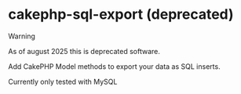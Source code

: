 cakephp-sql-export (deprecated)
===============================

> [!WARNING]
> As of august 2025 this is deprecated software.

Add CakePHP Model methods to export your data as SQL inserts.

Currently only tested with MySQL
